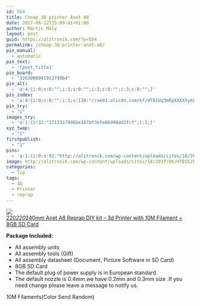 ```yaml
---
id: 554
title: Cheap 3D printer Anet A8
date: 2017-06-12T15:09:01+01:00
author: Martin Maly
layout: post
guid: https://alitronik.com/?p=554
permalink: /cheap-3d-printer-anet-a8/
pin_manual:
  - automatic
pin_text:
  - '[post_title]'
pin_board:
  - "326300004191374864"
pin_alt:
  - 'a:4:{i:0;s:0:"";i:1;s:0:"";i:2;s:0:"";i:3;s:0:"";}'
pin_index:
  - 'a:4:{i:0;s:0:"";i:1;s:136:"//ae01.alicdn.com/kf/HTB1Uq3mRpXXXXXyXFXXq6xXFXXXU/2017-high-precision-quality-font-b-Anet-b-font-font-b-A8-b-font-A6-3d.jpg_220x220.jpg";i:2;s:90:"http://alitronik.com/wp-content/uploads/sites/18/2017/06/HTB152FBLFXXXXa4XFXXq6xXFXXXl.jpg";i:3;s:92:"http://alitronik.com/wp-content/uploads/sites/18/2017/06/HTB152FBLFXXXXa4XFXXq6xXFXXXl-1.jpg";}'
pin_try:
  - "1"
images_try:
  - 'a:1:{s:32:"1713327996be167bf3efe6b999dd3fcf";i:1;}'
xyz_twap:
  - "1"
firstpublish:
  - "1"
pins:
  - 'a:1:{i:0;s:92:"http://alitronik.com/wp-content/uploads/sites/18/2017/06/HTB152FBLFXXXXa4XFXXq6xXFXXXl-1.jpg";}'
image: http://alitronik.com/wp-content/uploads/sites/18/2017/06/HTB152FBLFXXXXa4XFXXq6xXFXXXl-1.jpg
categories:
  - Tip
tags:
  - 3D
  - Printer
  - reprap
---
```

<a href="http://s.click.aliexpress.com/e/EYZbaII" target="_parent"><img src="//ae01.alicdn.com/kf/HTB1Uq3mRpXXXXXyXFXXq6xXFXXXU/2017-high-precision-quality-font-b-Anet-b-font-font-b-A8-b-font-A6-3d.jpg_220x220.jpg" /><span style="display: block;">220*220*240mm Anet A8 Reprap DIY kit &#8211; 3d Printer with 10M Filament + 8GB SD Card</span></a>

<div>
  <strong>Package Included:</strong>
</div>

<div>
</div>

  * All assembly units
  * All assembly tools (Gift)
  * All assembly datasheet (Document, Picture Software in SD Card)
  * 8GB SD Card
  * The default plug of power supply is in European standard.
  * The default nozzle is 0.4mm.we have 0.2mm and 0.3mm size .If you need change please leave a message to notify us.

<div>
  10M Filaments(Color Send Random)
</div>